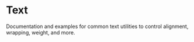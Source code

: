 # Text

Documentation and examples for common text utilities to control alignment, wrapping, weight, and more.